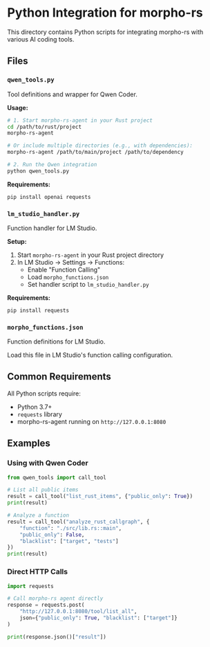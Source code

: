# Python Integration for morpho-rs

This directory contains Python scripts for integrating morpho-rs with various AI coding tools.

## Files

### `qwen_tools.py`
Tool definitions and wrapper for Qwen Coder.

**Usage:**
```bash
# 1. Start morpho-rs-agent in your Rust project
cd /path/to/rust/project
morpho-rs-agent

# Or include multiple directories (e.g., with dependencies):
morpho-rs-agent /path/to/main/project /path/to/dependency

# 2. Run the Qwen integration
python qwen_tools.py
```

**Requirements:**
```bash
pip install openai requests
```

### `lm_studio_handler.py`
Function handler for LM Studio.

**Setup:**
1. Start `morpho-rs-agent` in your Rust project directory
2. In LM Studio → Settings → Functions:
   - Enable "Function Calling"
   - Load `morpho_functions.json`
   - Set handler script to `lm_studio_handler.py`

**Requirements:**
```bash
pip install requests
```

### `morpho_functions.json`
Function definitions for LM Studio.

Load this file in LM Studio's function calling configuration.

## Common Requirements

All Python scripts require:
- Python 3.7+
- `requests` library
- morpho-rs-agent running on `http://127.0.0.1:8080`

## Examples

### Using with Qwen Coder

```python
from qwen_tools import call_tool

# List all public items
result = call_tool("list_rust_items", {"public_only": True})
print(result)

# Analyze a function
result = call_tool("analyze_rust_callgraph", {
    "function": "./src/lib.rs::main",
    "public_only": False,
    "blacklist": ["target", "tests"]
})
print(result)
```

### Direct HTTP Calls

```python
import requests

# Call morpho-rs agent directly
response = requests.post(
    "http://127.0.0.1:8080/tool/list_all",
    json={"public_only": True, "blacklist": ["target"]}
)

print(response.json()["result"])
```
